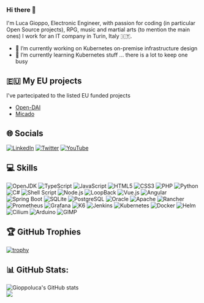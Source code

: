 ### Hi there 👋
I'm Luca Gioppo, Electronic Engineer, with passion for coding (in particular Open Source projects), RPG, music and martial arts (to mention the main ones)
I work for an IT company in Turin, Italy :it:.
- 🔭 I’m currently working on Kubernetes on-premise infrastructure design
- 🌱 I’m currently learning Kubernetes stuff ... there is a lot to keep one busy

## :eu: My EU projects
I've partecipated to the listed EU funded projects

- [Open-DAI](https://cordis.europa.eu/project/id/297362)
- [Micado](https://cordis.europa.eu/project/id/822717)

## 🌐 Socials
[![LinkedIn](https://img.shields.io/badge/LinkedIn-%230077B5.svg?logo=linkedin&logoColor=white)](https://linkedin.com/in/lucagioppo) [![Twitter](https://img.shields.io/badge/Twitter-%231DA1F2.svg?logo=Twitter&logoColor=white)](https://twitter.com/LucaGioppo)  [![YouTube](https://img.shields.io/badge/YouTube-%23FF0000.svg?logo=YouTube&logoColor=white)](https://youtube.com/@LucaGioppo)

## 💻 Skills

![OpenJDK](https://img.shields.io/badge/OpenJDK-%23007ACC.svg?style=flat-square&logo=openjdk&logoColor=white) ![TypeScript](https://img.shields.io/badge/TypeScript-%23007ACC.svg?style=flat-square&logo=typescript&logoColor=white) ![JavaScript](https://img.shields.io/badge/JavaScript-%23323330.svg?style=flat-square&logo=javascript&logoColor=%23F7DF1E) ![HTML5](https://img.shields.io/badge/HTML5-%23E34F26.svg?style=flat-square&logo=html5&logoColor=white) ![CSS3](https://img.shields.io/badge/CSS3-%231572B6.svg?style=flat-square&logo=css3&logoColor=white) ![PHP](https://img.shields.io/badge/PHP-dddddd?style=flat-square&logo=php&logoColor=3670A0) ![Python](https://img.shields.io/badge/Python-3670A0?style=flat-square&logo=python&logoColor=ffdd54) ![C#](https://img.shields.io/badge/C%23-%23239120.svg?style=flat-square&logo=c-sharp&logoColor=white) ![Shell Script](https://img.shields.io/badge/Shell-%233E474A.svg?style=flat-square&logo=gnu-bash&logoColor=white) ![Node.js](https://img.shields.io/badge/Node.js-6DA55F?style=flat-square&logo=node.js&logoColor=white) ![LoopBack](https://img.shields.io/badge/LoopBack-6DA55F?style=flat-square&logo=loopback&logoColor=white) ![Vue.js](https://img.shields.io/badge/Vue-%2335495e.svg?style=flat-square&logo=vuedotjs&logoColor=%234FC08D) ![Angular](https://img.shields.io/badge/Angular-%2335495e.svg?style=flat-square&logo=angular&logoColor=F80000) ![Spring Boot](https://img.shields.io/badge/Spring%20Boot-%2335495e.svg?style=flat-square&logo=springboot&logoColor=%23239120) ![SQLite](https://img.shields.io/badge/MySQL-4479A1.svg?style=flat-square&logo=mysql&logoColor=white) ![PostgreSQL](https://img.shields.io/badge/PostgreSQL-%2307405e.svg?style=flat-square&logo=postgresql&logoColor=white) ![Oracle](https://img.shields.io/badge/Oracle-F80000?style=flat-square&logo=oracle&logoColor=white) ![Apache](https://img.shields.io/badge/Apache-dddddd.svg?style=flat-square&logo=apache&logoColor=red) ![Rancher](https://img.shields.io/badge/Rancher-dddddd.svg?style=flat-square&logo=rancher&logoColor=%23007ACC) ![Prometheus](https://img.shields.io/badge/Prometheus-F38020?style=flat-square&logo=prometheus&logoColor=white) ![Grafana](https://img.shields.io/badge/Grafana-F38020.svg?style=flat-square&logo=grafana&logoColor=white) ![K6](https://img.shields.io/badge/K6-%23007ACC.svg?style=flat-square&logo=k6&logoColor=white) ![Jenkins](https://img.shields.io/badge/Jenkins-%23323330?style=flat-square&logo=jenkins&logoColor=white) ![Kubernetes](https://img.shields.io/badge/Kubernetes-%23007ACC.svg?style=flat-square&logo=kubernetes&logoColor=white) ![Docker](https://img.shields.io/badge/Docker-%230db7ed.svg?style=flat-square&logo=docker&logoColor=white) ![Helm](https://img.shields.io/badge/Helm-%23007ACC.svg?style=flat-square&logo=helm&logoColor=white) ![Cilium](https://img.shields.io/badge/Cilium-%23007ACC.svg?style=flat-square&logo=cilium&logoColor=white) ![Arduino](https://img.shields.io/badge/-Arduino-00979D?style=flat-square&logo=Arduino&logoColor=white) ![GIMP](https://img.shields.io/badge/-GIMP-00979D?style=flat-square&logo=gimp&logoColor=white)


## 🏆 GitHub Trophies
[![trophy](https://github-profile-trophy.vercel.app/?username=gioppoluca)](https://github.com/ryo-ma/github-profile-trophy)

## 📊 GitHub Stats:
![Gioppoluca's GitHub stats](https://github-readme-stats.vercel.app/api?username=gioppoluca&show_icons=true&theme=transparent)<br/>
![](https://github-readme-stats.vercel.app/api/top-langs/?username=gioppoluca&theme=transparent&hide_border=false&include_all_commits=true&count_private=true&layout=compact)

  
<!--
**gioppoluca/gioppoluca** is a ✨ _special_ ✨ repository because its `README.md` (this file) appears on your GitHub profile.

Here are some ideas to get you started:

- 🔭 I’m currently working on ...
- 🌱 I’m currently learning ...
- 👯 I’m looking to collaborate on ...
- 🤔 I’m looking for help with ...
- 💬 Ask me about ...
- 📫 How to reach me: ...
- 😄 Pronouns: ...
- ⚡ Fun fact: ...
-->
